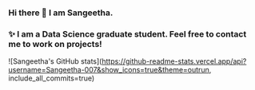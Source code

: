 ### Hi there 👋 I am Sangeetha.
### ✨ I am a Data Science graduate student. Feel free to contact me to work on projects!
<!--
**Sangeetha-007/Sangeetha-007** is a ✨ _special_ ✨ repository because its `README.md` (this file) appears on your GitHub profile.

Here are some ideas to get you started:

- 🔭 I’m currently working on ...
- 🌱 I’m currently learning ...
- 👯 I’m looking to collaborate on ...
- 🤔 I’m looking for help with ...
- 💬 Ask me about ...
- 📫 How to reach me: ...
- 😄 Pronouns: ...
- ⚡ Fun fact: ...


![Sangeetha's GitHub stats](https://github-readme-streak-stats.herokuapp.com/?user=your-github-username)
-->
![Sangeetha's GitHub stats](https://github-readme-stats.vercel.app/api?username=Sangeetha-007&show_icons=true&theme=outrun, include_all_commits=true)

